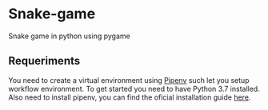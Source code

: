 # Snake-game
Snake game in python using pygame

## Requeriments
You need to create a virtual environment using [Pipenv](https://pipenv-fork.readthedocs.io/en/latest/) such let you setup workflow environment. 
To get started you need to have Python 3.7 installed. Also need to install pipenv, you can find the oficial installation guide [here](https://pipenv-fork.readthedocs.io/en/latest/#install-pipenv-today).

